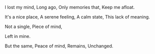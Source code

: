 I lost my mind,
Long ago,
Only memories that,
Keep me afloat.

It's a nice place,
A serene feeling,
A calm state,
This lack of meaning.

Not a single,
Piece of mind,

Left in mine.

But the same,
Peace of mind,
Remains,
Unchanged.
